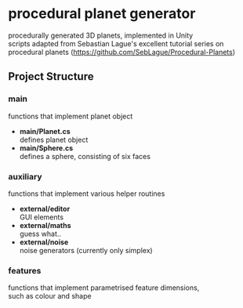 # procedural planet generator
procedurally generated 3D planets, implemented in Unity  
scripts adapted from Sebastian Lague's excellent tutorial series on procedural planets (https://github.com/SebLague/Procedural-Planets)  

## Project Structure

### main 
functions that implement planet object 
* **main/Planet.cs**  
defines planet object 
* **main/Sphere.cs**   
defines a sphere, consisting of six faces 

### auxiliary 
functions that implement various helper routines
*  **external/editor**  
GUI elements 
*  **external/maths**    
guess what..
*  **external/noise**    
noise generators (currently only simplex)

### features 
functions that implement parametrised feature dimensions,  
such as colour and shape 